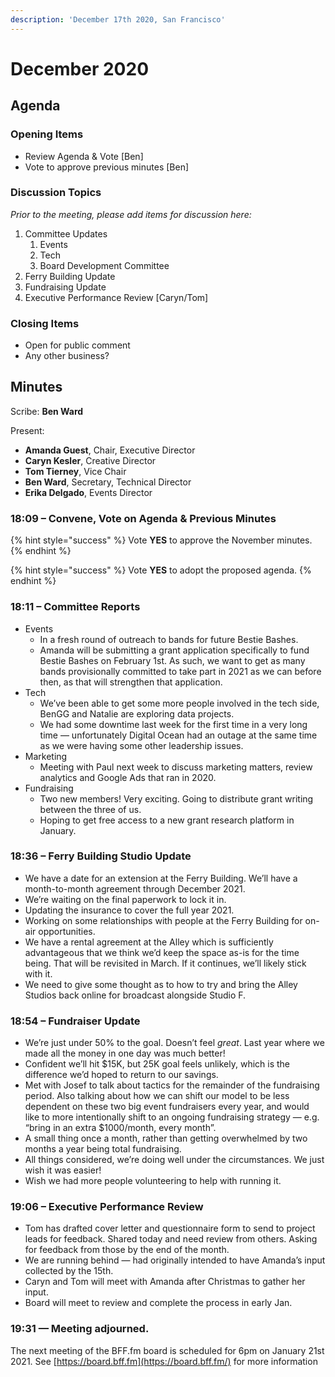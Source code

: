 ```yaml
---
description: 'December 17th 2020, San Francisco'
---
```


# December 2020

## Agenda

### Opening Items

* Review Agenda & Vote \[Ben\]
* Vote to approve previous minutes \[Ben\]

### Discussion Topics

_Prior to the meeting, please add items for discussion here:_

1. Committee Updates
   1. Events
   2. Tech
   3. Board Development Committee
2. Ferry Building Update
3. Fundraising Update
4. Executive Performance Review \[Caryn/Tom\]

### Closing Items

* Open for public comment
* Any other business?

## Minutes

Scribe: **Ben Ward**

Present:

* **Amanda Guest**, Chair, Executive Director
* **Caryn Kesler**, Creative Director
* **Tom Tierney**, Vice Chair
* **Ben Ward**, Secretary, Technical Director
* **Erika Delgado**, Events Director

### 18:09 – Convene, Vote on Agenda & Previous Minutes

{% hint style="success" %}
Vote **YES** to approve the November minutes.
{% endhint %}

{% hint style="success" %}
Vote **YES** to adopt the proposed agenda.
{% endhint %}

### 18:11 – Committee Reports

* Events
  * In a fresh round of outreach to bands for future Bestie Bashes.
  * Amanda will be submitting a grant application specifically to fund Bestie Bashes on February 1st. As such, we want to get as many bands provisionally committed to take part in 2021 as we can before then, as that will strengthen that application.
* Tech
  * We’ve been able to get some more people involved in the tech side, BenGG and Natalie are exploring data projects.
  * We had some downtime last week for the first time in a very long time — unfortunately Digital Ocean had an outage at the same time as we were having some other leadership issues.
* Marketing
  * Meeting with Paul next week to discuss marketing matters, review analytics and Google Ads that ran in 2020.
* Fundraising
  * Two new members! Very exciting. Going to distribute grant writing between the three of us.
  * Hoping to get free access to a new grant research platform in January.

### 18:36 – Ferry Building Studio Update

* We have a date for an extension at the Ferry Building. We’ll have a month-to-month agreement through December 2021.
* We’re waiting on the final paperwork to lock it in.
* Updating the insurance to cover the full year 2021.
* Working on some relationships with people at the Ferry Building for on-air opportunities.
* We have a rental agreement at the Alley which is sufficiently advantageous that we think we’d keep the space as-is for the time being. That will be revisited in March. If it continues, we’ll likely stick with it.
* We need to give some thought as to how to try and bring the Alley Studios back online for broadcast alongside Studio F.

### 18:54 – Fundraiser Update

* We’re just under 50% to the goal. Doesn’t feel _great_. Last year where we made all the money in one day was much better!
* Confident we’ll hit $15K, but 25K goal feels unlikely, which is the difference we’d hoped to return to our savings.
* Met with Josef to talk about tactics for the remainder of the fundraising period. Also talking about how we can shift our model to be less dependent on these two big event fundraisers every year, and would like to more intentionally shift to an ongoing fundraising strategy — e.g. “bring in an extra $1000/month, every month”.
* A small thing once a month, rather than getting overwhelmed by two months a year being total fundraising.
* All things considered, we’re doing well under the circumstances. We just wish it was easier!
* Wish we had more people volunteering to help with running it.

### 19:06 – Executive Performance Review

* Tom has drafted cover letter and questionnaire form to send to project leads for feedback. Shared today and need review from others. Asking for feedback from those by the end of the month.
* We are running behind — had originally intended to have Amanda’s input collected by the 15th.
* Caryn and Tom will meet with Amanda after Christmas to gather her input.
* Board will meet to review and complete the process in early Jan.

### 19:31 — Meeting adjourned.

The next meeting of the BFF.fm board is scheduled for 6pm on January 21st 2021. See [https://board.bff.fm](https://board.bff.fm/) for more information

